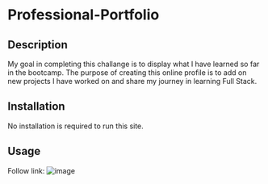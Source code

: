 # Professional-Portfolio

## Description
My goal in completing this challange is to display what I have learned so far in the bootcamp. The purpose of creating this online profile is to add on new projects I have worked on and share my journey in learning Full Stack.

## Installation
No installation is required to run this site.

## Usage
Follow link:
![image](https://user-images.githubusercontent.com/112664790/217989881-aed91c35-3c4b-4140-b5c0-031cfbb2b2f7.png)

